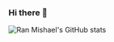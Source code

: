 ### Hi there 👋

<!-- <p>&nbsp;<img align="center" src="https://github-readme-stats.vercel.app/api?username=ranlavanet&show_icons=true&locale=en" alt="ranlavanet" /></p> -->

![Ran Mishael's GitHub stats](https://github-readme-stats.vercel.app/api?username=anuraghazra&show_icons=true)

<!--
**ranlavanet/ranlavanet** is a ✨ _special_ ✨ repository because its `README.md` (this file) appears on your GitHub profile.

Here are some ideas to get you started:

- 🔭 I’m currently working on ...
- 🌱 I’m currently learning ...
- 👯 I’m looking to collaborate on ...
- 🤔 I’m looking for help with ...
- 💬 Ask me about ...
- 📫 How to reach me: ...
- 😄 Pronouns: ...
- ⚡ Fun fact: ...
-->
